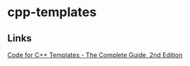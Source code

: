 # cpp-templates

## Links
[Code for C++ Templates - The Complete Guide, 2nd Edition ](https://github.com/mpoullet/tmplbook)